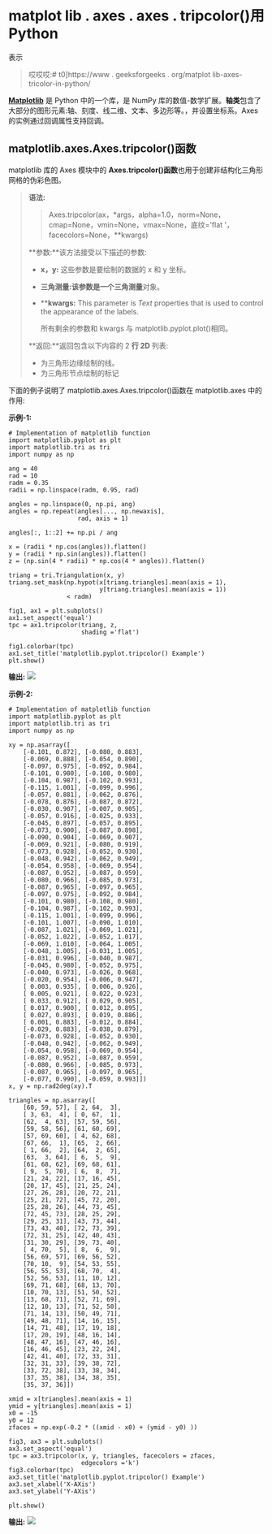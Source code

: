 # matplot lib . axes . axes . tripcolor()用 Python

表示

> 哎哎哎:# t0]https://www . geeksforgeeks . org/matplot lib-axes-tricolor-in-python/

**[Matplotlib](https://www.geeksforgeeks.org/python-introduction-matplotlib/)** 是 Python 中的一个库，是 NumPy 库的数值-数学扩展。**轴类**包含了大部分的图形元素:轴、刻度、线二维、文本、多边形等。，并设置坐标系。Axes 的实例通过回调属性支持回调。

## matplotlib.axes.Axes.tripcolor()函数

matplotlib 库的 Axes 模块中的 **Axes.tripcolor()函数**也用于创建非结构化三角形网格的伪彩色图。

> **语法:**
> 
> > Axes.tripcolor(ax，*args，alpha=1.0，norm=None，cmap=None，vmin=None，vmax=None，底纹='flat '，facecolors=None，**kwargs)
> 
> **参数:**该方法接受以下描述的参数:
> 
> *   **x，y:** 这些参数是要绘制的数据的 x 和 y 坐标。
> *   **三角测量:**该参数是一个**三角测量**对象。
> *   ****kwargs:** This parameter is *Text* properties that is used to control the appearance of the labels.
>     
>     所有剩余的参数和 kwargs 与 matplotlib.pyplot.plot()相同。
>     
>     
> 
> **返回:**返回包含以下内容的 2 **行 2D** 列表:
> 
> *   为三角形边缘绘制的线。
> *   为三角形节点绘制的标记

下面的例子说明了 matplotlib.axes.Axes.tripcolor()函数在 matplotlib.axes 中的作用:

**示例-1:**

```
# Implementation of matplotlib function
import matplotlib.pyplot as plt
import matplotlib.tri as tri
import numpy as np

ang = 40
rad = 10
radm = 0.35
radii = np.linspace(radm, 0.95, rad)

angles = np.linspace(0, np.pi, ang)
angles = np.repeat(angles[..., np.newaxis],
                   rad, axis = 1)

angles[:, 1::2] += np.pi / ang

x = (radii * np.cos(angles)).flatten()
y = (radii * np.sin(angles)).flatten()
z = (np.sin(4 * radii) * np.cos(4 * angles)).flatten()

triang = tri.Triangulation(x, y)
triang.set_mask(np.hypot(x[triang.triangles].mean(axis = 1),
                         y[triang.triangles].mean(axis = 1))
                < radm)

fig1, ax1 = plt.subplots()
ax1.set_aspect('equal')
tpc = ax1.tripcolor(triang, z,
                    shading ='flat')

fig1.colorbar(tpc)
ax1.set_title('matplotlib.pyplot.tripcolor() Example')
plt.show()
```

**输出:**
![](img/621510d5707588173410b3cea2a6ca4e.png)

**示例-2:**

```
# Implementation of matplotlib function
import matplotlib.pyplot as plt
import matplotlib.tri as tri
import numpy as np

xy = np.asarray([
    [-0.101, 0.872], [-0.080, 0.883],
    [-0.069, 0.888], [-0.054, 0.890],
    [-0.097, 0.975], [-0.092, 0.984], 
    [-0.101, 0.980], [-0.108, 0.980],
    [-0.104, 0.987], [-0.102, 0.993],
    [-0.115, 1.001], [-0.099, 0.996],
    [-0.057, 0.881], [-0.062, 0.876],
    [-0.078, 0.876], [-0.087, 0.872],
    [-0.030, 0.907], [-0.007, 0.905], 
    [-0.057, 0.916], [-0.025, 0.933],
    [-0.045, 0.897], [-0.057, 0.895], 
    [-0.073, 0.900], [-0.087, 0.898],
    [-0.090, 0.904], [-0.069, 0.907], 
    [-0.069, 0.921], [-0.080, 0.919],
    [-0.073, 0.928], [-0.052, 0.930], 
    [-0.048, 0.942], [-0.062, 0.949],
    [-0.054, 0.958], [-0.069, 0.954], 
    [-0.087, 0.952], [-0.087, 0.959],
    [-0.080, 0.966], [-0.085, 0.973],
    [-0.087, 0.965], [-0.097, 0.965],
    [-0.097, 0.975], [-0.092, 0.984],
    [-0.101, 0.980], [-0.108, 0.980],
    [-0.104, 0.987], [-0.102, 0.993],
    [-0.115, 1.001], [-0.099, 0.996],
    [-0.101, 1.007], [-0.090, 1.010],
    [-0.087, 1.021], [-0.069, 1.021],
    [-0.052, 1.022], [-0.052, 1.017],
    [-0.069, 1.010], [-0.064, 1.005],
    [-0.048, 1.005], [-0.031, 1.005], 
    [-0.031, 0.996], [-0.040, 0.987],
    [-0.045, 0.980], [-0.052, 0.975], 
    [-0.040, 0.973], [-0.026, 0.968],
    [-0.020, 0.954], [-0.006, 0.947],
    [ 0.003, 0.935], [ 0.006, 0.926],
    [ 0.005, 0.921], [ 0.022, 0.923], 
    [ 0.033, 0.912], [ 0.029, 0.905],
    [ 0.017, 0.900], [ 0.012, 0.895],
    [ 0.027, 0.893], [ 0.019, 0.886],
    [ 0.001, 0.883], [-0.012, 0.884],
    [-0.029, 0.883], [-0.038, 0.879],
    [-0.073, 0.928], [-0.052, 0.930], 
    [-0.048, 0.942], [-0.062, 0.949],
    [-0.054, 0.958], [-0.069, 0.954],
    [-0.087, 0.952], [-0.087, 0.959],
    [-0.080, 0.966], [-0.085, 0.973],
    [-0.087, 0.965], [-0.097, 0.965],
    [-0.077, 0.990], [-0.059, 0.993]])
x, y = np.rad2deg(xy).T

triangles = np.asarray([
    [60, 59, 57], [ 2, 64,  3],
    [ 3, 63,  4], [ 0, 67,  1], 
    [62,  4, 63], [57, 59, 56], 
    [59, 58, 56], [61, 60, 69], 
    [57, 69, 60], [ 4, 62, 68],
    [67, 66,  1], [65,  2, 66], 
    [ 1, 66,  2], [64,  2, 65],
    [63,  3, 64], [ 6,  5,  9],
    [61, 68, 62], [69, 68, 61],
    [ 9,  5, 70], [ 6,  8,  7],
    [21, 24, 22], [17, 16, 45],
    [20, 17, 45], [21, 25, 24],
    [27, 26, 28], [20, 72, 21], 
    [25, 21, 72], [45, 72, 20],
    [25, 28, 26], [44, 73, 45],
    [72, 45, 73], [28, 25, 29], 
    [29, 25, 31], [43, 73, 44],
    [73, 43, 40], [72, 73, 39],
    [72, 31, 25], [42, 40, 43],
    [31, 30, 29], [39, 73, 40],
    [ 4, 70,  5], [ 8,  6,  9],
    [56, 69, 57], [69, 56, 52],
    [70, 10,  9], [54, 53, 55],
    [56, 55, 53], [68, 70,  4],
    [52, 56, 53], [11, 10, 12],
    [69, 71, 68], [68, 13, 70],
    [10, 70, 13], [51, 50, 52],
    [13, 68, 71], [52, 71, 69], 
    [12, 10, 13], [71, 52, 50],
    [71, 14, 13], [50, 49, 71],
    [49, 48, 71], [14, 16, 15], 
    [14, 71, 48], [17, 19, 18],
    [17, 20, 19], [48, 16, 14], 
    [48, 47, 16], [47, 46, 16],
    [16, 46, 45], [23, 22, 24],
    [42, 41, 40], [72, 33, 31],
    [32, 31, 33], [39, 38, 72],
    [33, 72, 38], [33, 38, 34], 
    [37, 35, 38], [34, 38, 35],
    [35, 37, 36]])

xmid = x[triangles].mean(axis = 1)
ymid = y[triangles].mean(axis = 1)
x0 = -15
y0 = 12
zfaces = np.exp(-0.2 * ((xmid - x0) + (ymid - y0) ))

fig3, ax3 = plt.subplots()
ax3.set_aspect('equal')
tpc = ax3.tripcolor(x, y, triangles, facecolors = zfaces, 
                    edgecolors ='k')
fig3.colorbar(tpc)
ax3.set_title('matplotlib.pyplot.tripcolor() Example')
ax3.set_xlabel('X-AXis')
ax3.set_ylabel('Y-AXis')

plt.show()
```

**输出:**
![](img/f7f0572cdef89a1d9a91b8f06b9bc5a1.png)